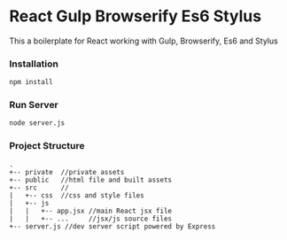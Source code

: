 # React Gulp Browserify Es6 Stylus

This a boilerplate for React working with Gulp, Browserify, Es6 and Stylus

### Installation

```sh
npm install
```

### Run Server

```sh
node server.js
```

### Project Structure

```
.
+-- private  //private assets
+-- public   //html file and built assets
+-- src      //
|   +-- css  //css and style files
|   +-- js
|   |   +-- app.jsx //main React jsx file
|   |   +-- ...     //jsx/js source files
+-- server.js //dev server script powered by Express
```

